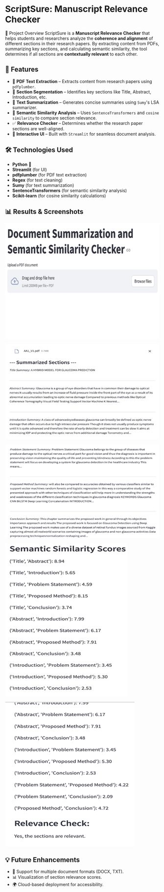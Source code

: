 # ScriptSure: Manuscript Relevance Checker
📌 Project Overview
ScriptSure is a **Manuscript Relevance Checker** that helps students and researchers analyze the **coherence and alignment** of different sections in their research papers. By extracting content from PDFs, summarizing key sections, and calculating semantic similarity, the tool determines if all sections are **contextually relevant** to each other.

## 🚀 Features
- 📄 **PDF Text Extraction** – Extracts content from research papers using `pdfplumber`.
- 📖 **Section Segmentation** – Identifies key sections like Title, Abstract, Introduction, etc.
- 📝 **Text Summarization** – Generates concise summaries using `Sumy`'s LSA summarizer.
- 🤖 **Semantic Similarity Analysis** – Uses `SentenceTransformers` and `cosine similarity` to compare section relevance.
- ✅ **Relevance Checker** – Determines whether the research paper sections are well-aligned.
- 🎨 **Interactive UI** – Built with `Streamlit` for seamless document analysis.

## 🛠️ Technologies Used
- **Python** 🐍
- **Streamlit** (for UI)
- **pdfplumber** (for PDF text extraction)
- **Regex** (for text cleaning)
- **Sumy** (for text summarization)
- **SentenceTransformers** (for semantic similarity analysis)
- **Scikit-learn** (for cosine similarity calculations)

## 📊 Results & Screenshots

![File Upload Interface](file_upload_interface.png)

![Summarization Output](summarization_output.png)

![Summarization Output](summarization_output2.png)

![Semantic Similarity Analysis](semantic_similarity_scores.png)

![Final Relevance Check](final_relevance_check.png)


## 💡 Future Enhancements
- 📑 Support for multiple document formats (DOCX, TXT).
- 📊 Visualization of section relevance scores.
- 🌍 Cloud-based deployment for accessibility.
